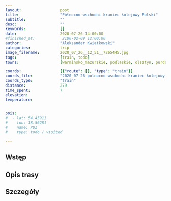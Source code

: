```yaml
---
layout:                 post
title:                  "Północno-wschodni kraniec kolejowy Polski"
subtitle:               ""
desc:                   ""
keywords:               []
date:                   2020-07-26 14:00:00
#finished_at:            2100-02-09 12:00:00
author:                 "Aleksander Kwiatkowski"
categories:             trip
image_filename:         2020_07_26__12_51__7265445.jpg
tags:                   [train, todo]
towns:                  [warminsko_mazurskie, podlaskie, olsztyn, purda, pasym, szczytno, swietajno_szczycienski, ruciane_nida, pisz, biala_piska, elk, olecko, wieliczki, raczki, suwalki, szypliszki, punsk]

coords:                 [{"route": [], "type": "train"}]
coords_file:            "2020-07-26-polnocno-wschodni-kraniec-kolejowy.json"
coords_type:            "train"
distance:               279
time_spent:             7
elevation:              
temperature:            


pois:
#  - lat: 54.45911
#    lon: 18.56281
#    name: POI
#    type: todo / visited

---
```



## Wstęp

## Opis trasy

## Szczegóły
